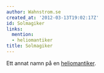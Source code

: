 ```yaml
---
author: Wahnstrom.se
created_at: '2012-03-13T19:02:17Z'
id: Solmagiker
links:
  mention:
  - heliomantiker
title: Solmagiker
---
```


Ett annat namn på en [heliomantiker].

  [heliomantiker]: heliomantiker